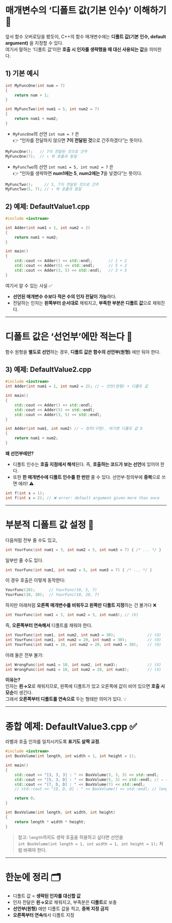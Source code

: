 # 매개변수의 ‘디폴트 값(기본 인수)’ 이해하기 🧠

앞서 함수 오버로딩을 봤듯이, C++의 함수 매개변수에는 **디폴트 값(기본 인수, default argument)** 을 지정할 수 있다.  
여기서 말하는 ‘디폴트 값’이란 **호출 시 인자를 생략했을 때 대신 사용되는 값**을 의미한다.  

## 1) 기본 예시
```cpp
int MyFuncOne(int num = 7)
{
    return num + 1;
}

int MyFuncTwo(int num1 = 5, int num2 = 7)
{
    return num1 + num2;
}
```

- `MyFuncOne`의 선언 `int num = 7` 은  
  👉 “인자를 전달하지 않으면 **7이 전달된 것**으로 간주하겠다”는 뜻이다.
```cpp
MyFuncOne();   // 7이 전달된 것으로 간주
MyFuncOne(7);  // ↑ 위 호출과 동일
```

- `MyFuncTwo`의 선언 `int num1 = 5, int num2 = 7` 은  
  👉 “인자를 생략하면 **num1에는 5**, **num2에는 7**을 넣겠다”는 뜻이다.
```cpp
MyFuncTwo();     // 5, 7이 전달된 것으로 간주
MyFuncTwo(5, 7); // ↑ 위 호출과 동일
```

## 2) 예제: DefaultValue1.cpp
```cpp
#include <iostream>

int Adder(int num1 = 1, int num2 = 2)
{
    return num1 + num2;
}

int main()
{
    std::cout << Adder() << std::endl;       // 1 + 2
    std::cout << Adder(5) << std::endl;      // 5 + 2
    std::cout << Adder(3, 5) << std::endl;   // 3 + 5
}
```

여기서 알 수 있는 사실 ✅  
- **선언된 매개변수 수보다 적은 수의 인자 전달이 가능**하다.  
- 전달하는 인자는 **왼쪽부터 순서대로** 채워지고, **부족한 부분은 디폴트 값**으로 채워진다.

---

# 디폴트 값은 ‘선언부’에만 적는다 📌

함수 원형을 **별도로 선언**하는 경우, **디폴트 값은 함수의 선언부(원형)** 에만 둬야 한다.

## 3) 예제: DefaultValue2.cpp
```cpp
#include <iostream>
int Adder(int num1 = 1, int num2 = 2); // ← 선언(원형) + 디폴트 값

int main()
{
    std::cout << Adder() << std::endl;
    std::cout << Adder(5) << std::endl;
    std::cout << Adder(3, 5) << std::endl;
}

int Adder(int num1, int num2) // ← 정의(구현). 여기엔 디폴트 값 X
{
    return num1 + num2;
}
```

**왜 선언부에만?**  
- 디폴트 인수는 **호출 지점에서 해석**된다. 즉, **호출하는 코드가 보는 선언**에 있어야 한다.  
- 또한 **한 매개변수에 디폴트 인수를 한 번만** 줄 수 있다. 선언부·정의부에 **중복**으로 쓰면 에러! ⚠️

```cpp
int f(int x = 1);
int f(int x = 2); // ❌ error: default argument given more than once
```

---

# 부분적 디폴트 값 설정 🎯

다음처럼 전부 줄 수도 있고,
```cpp
int YourFunc(int num1 = 3, int num2 = 5, int num3 = 7) { /* ... */ }
```
일부만 줄 수도 있다.
```cpp
int YourFunc(int num1, int num2 = 5, int num3 = 7) { /* ... */ }
```

이 경우 호출은 이렇게 동작한다:
```cpp
YourFunc(10);      // YourFunc(10, 5, 7)
YourFunc(10, 20);  // YourFunc(10, 20, 7)
```

하지만 아래처럼 **오른쪽 매개변수를 비워두고 왼쪽만 디폴트 지정**하는 건 불가다 ❌
```cpp
int YourFunc(int num1 = 3, int num2 = 5, int num3); // (X)
```

즉, **오른쪽부터 연속해서** 디폴트를 채워야 한다.
```cpp
int YourFunc(int num1, int num2, int num3 = 30);              // (O)
int YourFunc(int num1, int num2 = 20, int num3 = 30);         // (O)
int YourFunc(int num1 = 10, int num2 = 20, int num3 = 30);    // (O)
```

아래 둘은 전부 불가:
```cpp
int WrongFunc(int num1 = 10, int num2, int num3);             // (X)
int WrongFunc(int num1 = 10, int num2 = 20, int num3);        // (X)
```

**이유는?**  
인자는 **왼→오**로 채워지므로, 왼쪽에 디폴트가 있고 오른쪽에 값이 비어 있으면 **호출 시 모순**이 생긴다.  
그래서 **오른쪽부터 디폴트를 연속으로** 두는 형태만 의미가 있다. 💡

---

# 종합 예제: DefaultValue3.cpp ✅
라벨과 호출 인자를 일치시키도록 **표기도 살짝 교정**.
```cpp
#include <iostream>
int BoxVolume(int length, int width = 1, int height = 1);

int main()
{
    std::cout << "[3, 3, 3] : " << BoxVolume(3, 3, 3) << std::endl;
    std::cout << "[5, 3, D] : " << BoxVolume(5, 3) << std::endl; // ← 라벨 교정
    std::cout << "[7, D, D] : " << BoxVolume(7) << std::endl;
    // std::cout << "[D, D, D] : " << BoxVolume() << std::endl; // length엔 디폴트가 없으므로 불가

    return 0;
}

int BoxVolume(int length, int width, int height)
{
    return length * width * height;
}
```

> 참고: `length`까지도 생략 호출을 허용하고 싶다면 선언을  
> `int BoxVolume(int length = 1, int width = 1, int height = 1);` 처럼 바꿔야 한다.

---

# 한눈에 정리 🗂️
- 디폴트 값 = **생략된 인자를 대신할 값**  
- 인자 전달은 **왼→오**로 채워지고, 부족분은 **디폴트**로 보충  
- **선언부(원형)** 에만 디폴트 값을 적고, **중복 지정 금지**  
- **오른쪽부터 연속**해서 디폴트 지정
